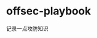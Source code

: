 




















































































# offsec-playbook
记录一点攻防知识
